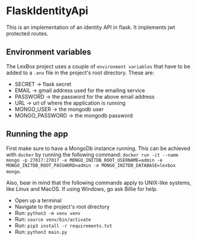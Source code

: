 # FlaskIdentityApi
This is an implementation of an identity API in flask. It implements jwt protected routes.

## Environment variables
The LexBox project uses a couple of `environment variables` that have to be added to
a `.env` file in the project's root directory. These are:
* SECRET -> flask secret
* EMAIL -> gmail address used for the emailing service
* PASSWORD -> the password for the above email address
* URL -> url of where the application is running
* MONGO_USER -> the mongodb user 
* MONGO_PASSWORD -> the mongodb password

## Running the app
First make sure to have a MongoDb instance running. This
can be achieved with `docker` by running the following command:
`docker run -it --name mongo -p 27017:27017 -e MONGO_INITDB_ROOT_USERNAME=admin -e MONGO_INITDB_ROOT_PASSWORD=admin -e MONGO_INITDB_DATABASE=lexbox mongo`.


Also, bear in mind that the following commands apply to UNIX-like systems,
like Linux and MacOS. If using Windows, go ask Billie for help. 

* Open up a terminal
* Navigate to the project's root directory
* Run: `python3 -m venv venv`
* Run: `source venv/bin/activate`
* Run: `pip3 install -r requirements.txt`
* Run: `python3 main.py`
